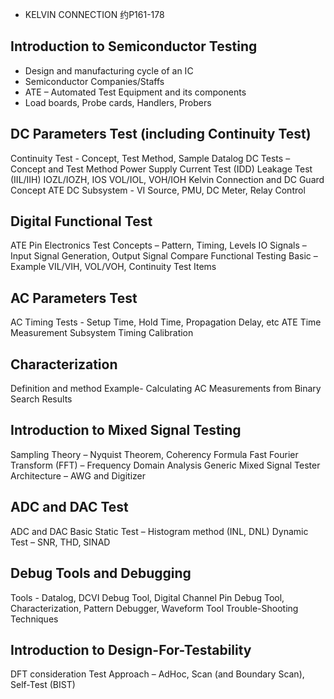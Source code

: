 
- KELVIN CONNECTION 约P161-178

## Introduction to Semiconductor Testing

- Design and manufacturing cycle of an IC
- Semiconductor Companies/Staffs
- ATE – Automated Test Equipment and its components
- Load boards, Probe cards, Handlers, Probers

## DC Parameters Test (including Continuity Test)

Continuity Test - Concept, Test Method, Sample Datalog
DC Tests – Concept and Test Method
Power Supply Current Test (IDD)
Leakage Test (IIL/IIH)
IOZL/IOZH, IOS
VOL/IOL, VOH/IOH
Kelvin Connection and DC Guard Concept
ATE DC Subsystem - VI Source, PMU, DC Meter, Relay Control

## Digital Functional Test

ATE Pin Electronics
Test Concepts – Pattern, Timing, Levels
IO Signals – Input Signal Generation, Output Signal Compare
Functional Testing Basic – Example VIL/VIH, VOL/VOH, Continuity
Test Items

## AC Parameters Test

AC  Timing Tests - Setup Time, Hold Time, Propagation Delay, etc
ATE Time Measurement Subsystem
Timing Calibration

## Characterization

Definition and method
Example- Calculating AC Measurements from Binary Search Results

## Introduction to Mixed Signal Testing

Sampling Theory – Nyquist Theorem, Coherency Formula
Fast Fourier Transform (FFT) – Frequency Domain Analysis
Generic Mixed Signal Tester Architecture – AWG and Digitizer

## ADC and DAC Test

ADC and DAC Basic
Static Test – Histogram method  (INL, DNL)
Dynamic Test – SNR, THD, SINAD

## Debug Tools and Debugging

Tools - Datalog, DCVI Debug Tool, Digital Channel Pin Debug Tool, Characterization, Pattern Debugger, Waveform Tool
Trouble-Shooting Techniques

## Introduction to Design-For-Testability

DFT consideration
Test Approach – AdHoc, Scan (and Boundary Scan), Self-Test (BIST)
